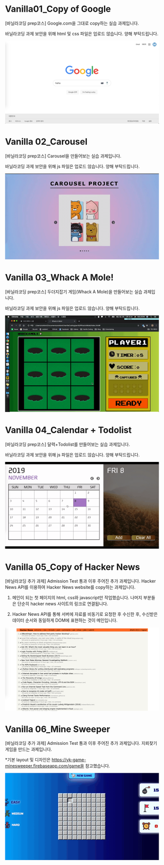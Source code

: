 # Vanilla01_Copy of Google
[바닐라코딩 prep코스] Google.com을 그대로 copy하는 실습 과제입니다.

바닐라코딩 과제 보안을 위해 html 및 css 파일은 업로드 않습니다. 양해 부탁드립니다.

![screenshot](./01_Google/GoogleCopy.png)



# Vanilla 02_Carousel

[바닐라코딩 prep코스] Carousel을 만들어보는 실습 과제입니다.

바닐라코딩 과제 보안을 위해 js 파일은 업로드 않습니다. 양해 부탁드립니다.

![carousel](./02_Carousel/carousel.gif)



# Vanilla 03_Whack A Mole!

[바닐라코딩 prep코스] 두더지잡기 게임(Whack A Mole)을 만들어보는 실습 과제입니다.

바닐라코딩 과제 보안을 위해 js 파일은 업로드 않습니다. 양해 부탁드립니다.

![whackAMole](./03_WhackAMole/whackAMole.gif)



# Vanilla 04_Calendar + Todolist

[바닐라코딩 prep코스] 달력+Todolist를 만들어보는 실습 과제입니다.

바닐라코딩 과제 보안을 위해 js 파일은 업로드 않습니다. 양해 부탁드립니다.

![calendar](./04_CalendarWithTodolist/calendar.gif)



# Vanilla 05_Copy of Hacker News

[바닐라코딩 추가 과제] Admission Test 통과 이후 주어진 추가 과제입니다. Hacker News API를 이용하여 Hacker News website를 copy하는 과제입니다.

1) 메인이 되는 첫 페이지의 html, css와 javascript만 작업했습니다. 나머지 부분들은 단순히 hacker news 사이트의 링크로 연결됩니다.

2) Hacker News API를 통해 서버에 자료를 비동기로 요청한 후 수신한 후, 수신받은 데이터 순서와 동일하게 DOM에 표현하는 것이 메인입니다.

![HackerNews](./05_HackerNews/hackernews.png)



# Vanilla 06_Mine Sweeper

[바닐라코딩 추가 과제] Admission Test 통과 이후 주어진 추가 과제입니다. 지뢰찾기 게임을 만드는 과제입니다.

*기본 layout 및 디자인은 https://yk-game-minesweeper.firebaseapp.com/game을 참고했습니다.

![minesweeper](./06_MineSweeper/minesweeper.gif)

